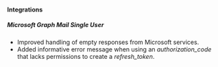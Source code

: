 
#### Integrations
##### Microsoft Graph Mail Single User
- Improved handling of empty responses from Microsoft services.
- Added informative error message when using an *authorization_code* that lacks permissions to create a *refresh_token*. 
